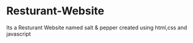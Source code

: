 # Resturant-Website
Its a Resturant Website named salt & pepper created using html,css and javascript
